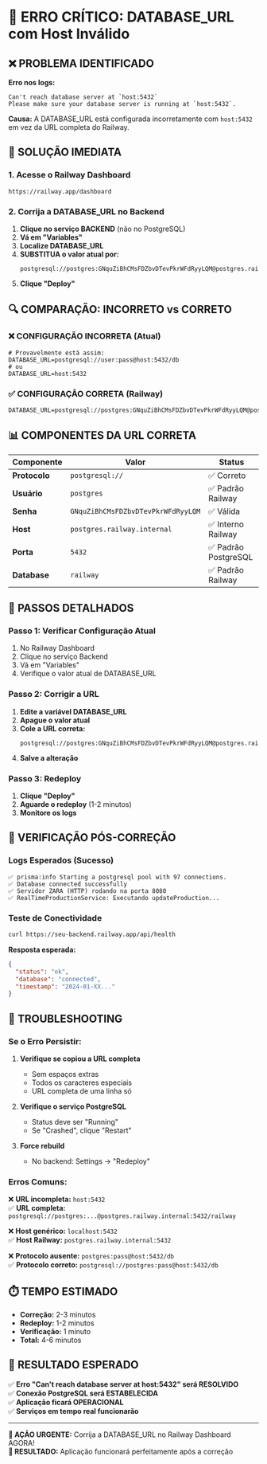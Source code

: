 # 🚨 ERRO CRÍTICO: DATABASE_URL com Host Inválido

## ❌ PROBLEMA IDENTIFICADO

**Erro nos logs:**
```
Can't reach database server at `host:5432`
Please make sure your database server is running at `host:5432`.
```

**Causa:** A DATABASE_URL está configurada incorretamente com `host:5432` em vez da URL completa do Railway.

## 🎯 SOLUÇÃO IMEDIATA

### 1. Acesse o Railway Dashboard
```
https://railway.app/dashboard
```

### 2. Corrija a DATABASE_URL no Backend

1. **Clique no serviço BACKEND** (não no PostgreSQL)
2. **Vá em "Variables"**
3. **Localize DATABASE_URL**
4. **SUBSTITUA o valor atual por:**
   ```
   postgresql://postgres:GNquZiBhCMsFDZbvDTevPkrWFdRyyLQM@postgres.railway.internal:5432/railway
   ```
5. **Clique "Deploy"**

## 🔍 COMPARAÇÃO: INCORRETO vs CORRETO

### ❌ CONFIGURAÇÃO INCORRETA (Atual)
```
# Provavelmente está assim:
DATABASE_URL=postgresql://user:pass@host:5432/db
# ou
DATABASE_URL=host:5432
```

### ✅ CONFIGURAÇÃO CORRETA (Railway)
```
DATABASE_URL=postgresql://postgres:GNquZiBhCMsFDZbvDTevPkrWFdRyyLQM@postgres.railway.internal:5432/railway
```

## 📊 COMPONENTES DA URL CORRETA

| Componente | Valor | Status |
|------------|-------|--------|
| **Protocolo** | `postgresql://` | ✅ Correto |
| **Usuário** | `postgres` | ✅ Padrão Railway |
| **Senha** | `GNquZiBhCMsFDZbvDTevPkrWFdRyyLQM` | ✅ Válida |
| **Host** | `postgres.railway.internal` | ✅ Interno Railway |
| **Porta** | `5432` | ✅ Padrão PostgreSQL |
| **Database** | `railway` | ✅ Padrão Railway |

## 🚀 PASSOS DETALHADOS

### Passo 1: Verificar Configuração Atual
1. No Railway Dashboard
2. Clique no serviço Backend
3. Vá em "Variables"
4. Verifique o valor atual de DATABASE_URL

### Passo 2: Corrigir a URL
1. **Edite a variável DATABASE_URL**
2. **Apague o valor atual**
3. **Cole a URL correta:**
   ```
   postgresql://postgres:GNquZiBhCMsFDZbvDTevPkrWFdRyyLQM@postgres.railway.internal:5432/railway
   ```
4. **Salve a alteração**

### Passo 3: Redeploy
1. **Clique "Deploy"**
2. **Aguarde o redeploy** (1-2 minutos)
3. **Monitore os logs**

## 🧪 VERIFICAÇÃO PÓS-CORREÇÃO

### Logs Esperados (Sucesso)
```
✅ prisma:info Starting a postgresql pool with 97 connections.
✅ Database connected successfully
✅ Servidor ZARA (HTTP) rodando na porta 8080
✅ RealTimeProductionService: Executando updateProduction...
```

### Teste de Conectividade
```bash
curl https://seu-backend.railway.app/api/health
```

**Resposta esperada:**
```json
{
  "status": "ok",
  "database": "connected",
  "timestamp": "2024-01-XX..."
}
```

## 🔧 TROUBLESHOOTING

### Se o Erro Persistir:

1. **Verifique se copiou a URL completa**
   - Sem espaços extras
   - Todos os caracteres especiais
   - URL completa de uma linha só

2. **Verifique o serviço PostgreSQL**
   - Status deve ser "Running"
   - Se "Crashed", clique "Restart"

3. **Force rebuild**
   - No backend: Settings → "Redeploy"

### Erros Comuns:

❌ **URL incompleta:** `host:5432`  
✅ **URL completa:** `postgresql://postgres:...@postgres.railway.internal:5432/railway`

❌ **Host genérico:** `localhost:5432`  
✅ **Host Railway:** `postgres.railway.internal:5432`

❌ **Protocolo ausente:** `postgres:pass@host:5432/db`  
✅ **Protocolo correto:** `postgresql://postgres:pass@host:5432/db`

## ⏱️ TEMPO ESTIMADO

- **Correção:** 2-3 minutos
- **Redeploy:** 1-2 minutos
- **Verificação:** 1 minuto
- **Total:** 4-6 minutos

## 🎯 RESULTADO ESPERADO

✅ **Erro "Can't reach database server at host:5432" será RESOLVIDO**  
✅ **Conexão PostgreSQL será ESTABELECIDA**  
✅ **Aplicação ficará OPERACIONAL**  
✅ **Serviços em tempo real funcionarão**  

---

**🚨 AÇÃO URGENTE:** Corrija a DATABASE_URL no Railway Dashboard AGORA!  
**🎉 RESULTADO:** Aplicação funcionará perfeitamente após a correção